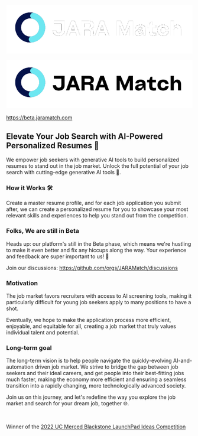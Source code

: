 
![JARA Logo](https://raw.githubusercontent.com/JARAMatch/.github/main/profile/resources/jara-logo-white.png#gh-dark-mode-only)

![JARA Logo Light](https://raw.githubusercontent.com/JARAMatch/.github/main/profile/resources/jara-logo.png#gh-light-mode-only)

https://beta.jaramatch.com

## Elevate Your Job Search with AI-Powered Personalized Resumes 🎯

We empower job seekers with generative AI tools to build personalized resumes to stand out in the job market. Unlock the full potential of your job search with cutting-edge generative AI tools 🤖.

### How it Works 🛠️
Create a master resume profile, and for each job application you submit after, we can create a personalized resume for you to showcase your most relevant skills and experiences to help you stand out from the competition.

### Folks, We are still in Beta
Heads up: our platform's still in the Beta phase, which means we're hustling to make it even better and fix any hiccups along the way. Your experience and feedback are super important to us! 🌟

Join our discussions: https://github.com/orgs/JARAMatch/discussions

### Motivation
The job market favors recruiters with access to AI screening tools, making it particularly difficult for young job seekers  apply to many positions to have a shot.

Eventually, we hope to make the application process more efficient, enjoyable, and equitable for all, creating a job market that truly values individual talent and potential.

### Long-term goal
The long-term vision is to help people navigate the quickly-evolving AI-and-automation driven job market. We strive to bridge the gap between job seekers and their ideal careers, and get people into their best-fitting jobs much faster, making the economy more efficient and ensuring a seamless transition into a rapidly changing, more technologically advanced society. 

Join us on this journey, and let's redefine the way you explore the job market and search for your dream job, together 🌐.

<br />

Winner of the [2022 UC Merced Blackstone LaunchPad Ideas Competition](https://competitions.startuptree.co/event/s/WuP5qqv8iHMRcNJ4W33Z2n/2022-Blackstone-LaunchPad-by-StartupTree-Ideas-Competition---UC-Merced)
